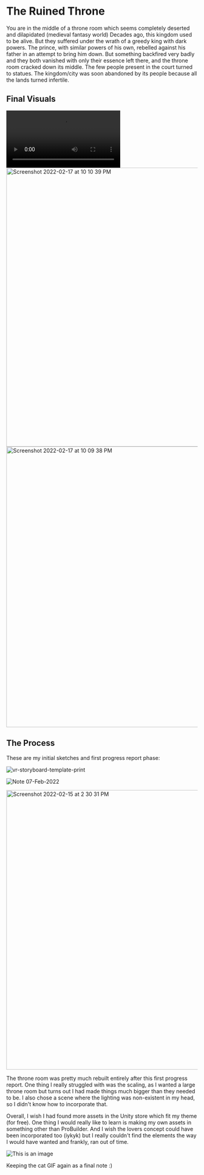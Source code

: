 # The Ruined Throne

You are in the middle of a throne room which seems completely deserted and dilapidated (medieval fantasy world)
Decades ago, this kingdom used to be alive. But they suffered under the wrath of a greedy king with dark powers.
The prince, with similar powers of his own, rebelled against his father in an attempt to bring him down. But something backfired very badly and they both vanished with only their essence left there, and the throne room cracked down its middle.
The few people present in the court turned to statues. The kingdom/city was soon abandoned by its people because all the lands turned infertile.

## Final Visuals

<video controls>
  		<source src="https://vimeo.com/678802642" type="video/mp4">
				Your browser does not support the video tag.
</video>


<img width="732" alt="Screenshot 2022-02-17 at 10 10 39 PM" src="https://user-images.githubusercontent.com/91835014/154548404-3e261d2b-f004-4c0e-be57-e0ab003bc9ed.png">

<img width="737" alt="Screenshot 2022-02-17 at 10 09 38 PM" src="https://user-images.githubusercontent.com/91835014/154548422-8fe7912a-68d1-441b-b623-463d6f3bcece.png">


## The Process

These are my initial sketches and first progress report phase:

![vr-storyboard-template-print](https://user-images.githubusercontent.com/91835014/154548922-f2158fa6-82c0-46d0-a344-250407f7628c.png)

![Note 07-Feb-2022](https://user-images.githubusercontent.com/91835014/154549034-1dee21ba-6a39-4856-a636-d38cc2b629dc.png)

<img width="734" alt="Screenshot 2022-02-15 at 2 30 31 PM" src="https://user-images.githubusercontent.com/91835014/154549172-2fc33782-087f-4e0a-91cf-46700a73d542.png">

The throne room was pretty much rebuilt entirely after this first progress report. One thing I really struggled with was the scaling, as I wanted a large throne room but turns out I had made things much bigger than they needed to be. I also chose a scene where the lighting was non-existent in my head, so I didn't know how to incorporate that.

Overall, I wish I had found more assets in the Unity store which fit my theme (for free). One thing I would really like to learn is making my own assets in something other than ProBuilder. And I wish the lovers concept could have been incorporated too (iykyk) but I really couldn't find the elements the way I would have wanted and frankly, ran out of time.

![This is an image](https://c.tenor.com/gc2lhAqqhTUAAAAC/cat-hi.gif)

Keeping the cat GIF again as a final note :)
